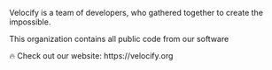 <p>Velocify is a team of developers, who gathered together to create the impossible.</p>
<p>This organization contains all public code from our software</p>
<p> 🔥 Check out our website: https://velocify.org</p>
